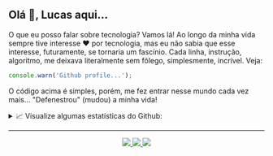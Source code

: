 <!--
**lucasbernardol/lucasbernardol** is a ✨ _special_ ✨ repository because its `README.md` (this file) appears on your GitHub profile.

Here are some ideas to get you started:

- 🔭 I’m currently working on ...
- 🌱 I’m currently learning ...
- 👯 I’m looking to collaborate on ...
- 🤔 I’m looking for help with ...
- 💬 Ask me about ...
- 📫 How to reach me: ...
- 😄 Pronouns: ...
- ⚡ Fun fact: ...
-->

<h2 align="left">
  Olá 👋, Lucas aqui...
</h2>

<div align="left">
  <p>
    O que eu posso falar sobre tecnologia? Vamos lá! 
    Ao longo da minha vida sempre tive interesse ❤️ por tecnologia, mas eu não
    sabia que esse interesse, futuramente, se tornaria um fascínio. Cada linha,
    instrução, algoritmo, me deixava literalmente sem fôlego, simplesmente, incrível. Veja:
  </p>
</div>

```javascript
console.warn('Github profile...');
```

<div align="left">
  <p> 
    O código acima é simples, porém, me fez entrar nesse mundo cada vez mais...
    "Defenestrou" (mudou) a minha vida!
  </p>
</div>

<details>
  <summary>📈 Visualize algumas estatísticas do Github:</summary>
  <br/>
  <div>
    <a href="">
      <img src="https://github-readme-stats.vercel.app/api?username=lucasbernardol&show_icons=true&theme=dracula&include_all_commits=true&count_private=true" />
    </a>
    &nbsp;
    &nbsp;
    <a href="">
      <img src="https://github-readme-stats.vercel.app/api/top-langs/?username=lucasbernardol&layout=compact&theme=dracula"/>
    </a>
  </div>
</details>

<hr />

<div align="center">
  <p>
    <a href="https://codepen.io/lucasbernardol">
      <img src="https://img.shields.io/badge/-lucasbernardol-5D8BF4?style=flat&logo=codepen" />
    </a>
    <a href="https://www.instagram.com/lucasbernardo.lira/">
      <img src="https://img.shields.io/badge/-lucasbernardol-5D8BF4?style=flat&logo=instagram&logoColor=white" />
    </a>
    <a href="https://www.instagram.com/lucasbernardo.lira/">
      <img src="https://img.shields.io/badge/-jose.lukass03@gmail.com-5D8BF4?style=flat&logo=Gmail&logoColor=white" />
    </a>
    </p>
</div>
